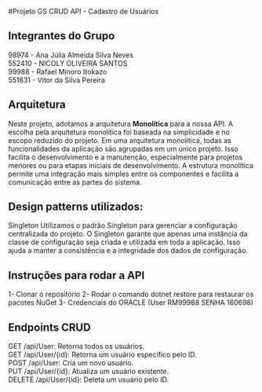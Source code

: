 #Projeto GS CRUD API - Cadastro de Usuários

## Integrantes do Grupo

98974 - Ana Júlia Almeida Silva Neves
</br>
552410 - NICOLY OLIVEIRA SANTOS
</br>
99988 - Rafael Minoro Itokazo
</br>
551831 - Vitor da Silva Pereira

## Arquitetura
Neste projeto, adotamos a arquitetura **Monolítica** para a nossa API.
A escolha pela arquitetura monolítica foi baseada na simplicidade e no escopo reduzido do projeto. 
Em uma arquitetura monolítica, todas as funcionalidades da aplicação são agrupadas em um único projeto. 
Isso facilita o desenvolvimento e a manutenção, especialmente para projetos menores ou para etapas iniciais de desenvolvimento. 
A estrutura monolítica permite uma integração mais simples entre os componentes e facilita a comunicação entre as partes do sistema.

## Design patterns utilizados:
Singleton
Utilizamos o padrão Singleton para gerenciar a configuração centralizada do projeto. 
O Singleton garante que apenas uma instância da classe de configuração seja criada e utilizada em toda a aplicação. 
Isso ajuda a manter a consistência e a integridade dos dados de configuração.


## Instruções para rodar a API 
1- Clonar o repositório
2- Rodar o comando dotnet restore para restaurar os pacotes NuGet
3- Credenciais do ORACLE (User RM99988 SENHA 160698)


## Endpoints CRUD
GET /api/User: Retorna todos os usuários.
</br>
GET /api/User/{id}: Retorna um usuário específico pelo ID.
</br>
POST /api/User: Cria um novo usuário.
</br>
PUT /api/User/{id}: Atualiza um usuário existente.
</br>
DELETE /api/User/{id}: Deleta um usuário pelo ID.
